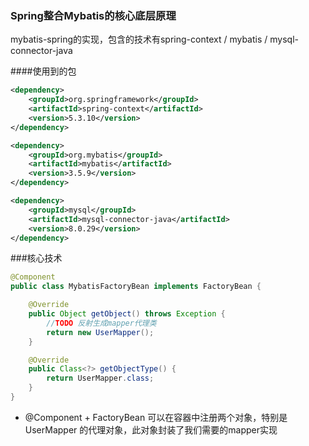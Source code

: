 ### Spring整合Mybatis的核心底层原理
mybatis-spring的实现，包含的技术有spring-context / mybatis / mysql-connector-java

####使用到的包
```xml
<dependency>
    <groupId>org.springframework</groupId>
    <artifactId>spring-context</artifactId>
    <version>5.3.10</version>
</dependency>

<dependency>
    <groupId>org.mybatis</groupId>
    <artifactId>mybatis</artifactId>
    <version>3.5.9</version>
</dependency>

<dependency>
    <groupId>mysql</groupId>
    <artifactId>mysql-connector-java</artifactId>
    <version>8.0.29</version>
</dependency>
```

###核心技术
```java
@Component
public class MybatisFactoryBean implements FactoryBean {

    @Override
    public Object getObject() throws Exception {
        //TODO 反射生成mapper代理类
        return new UserMapper();
    }

    @Override
    public Class<?> getObjectType() {
        return UserMapper.class;
    }
}
```
* @Component + FactoryBean 可以在容器中注册两个对象，特别是 UserMapper 的代理对象，此对象封装了我们需要的mapper实现
